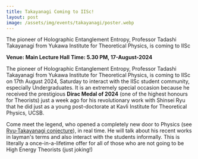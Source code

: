 ```yaml
---
title: Takayanagi Coming to IISc!
layout: post
image: /assets/img/events/takayanagi/poster.webp
---
```


The pioneer of Holographic Entanglement Entropy, Professor Tadashi Takayanagi from Yukawa Institute for Theoretical Physics, is coming to IISc

<!--more-->

**Venue: Main Lecture Hall**
**Time: 5.30 PM, 17-August-2024**
 
The pioneer of Holographic Entanglement Entropy, Professor Tadashi Takayanagi from Yukawa Institute for Theoretical Physics, is coming to IISc on 17th August 2024, Saturday to interact with the IISc student community, especially Undergraduates. It is an extremely special occasion because he received the prestigious **Dirac Medal of 2024** (one of the highest honours for Theorists) just a week ago for his revolutionary work with Shinsei Ryu that he did just as a young post-doctorate at Kavli Institute for Theoretical Physics, UCSB. 
 
Come meet the legend, who opened a completely new door to Physics (see [Ryu-Takayanagi conjecture](https://en.wikipedia.org/wiki/Ryu%E2%80%93Takayanagi_conjecture)), in real time. He will talk about his recent works in layman's terms and also interact with the students informally. This is literally a once-in-a-lifetime offer for all of those who are not going to be High Energy Theorists (just joking!)
